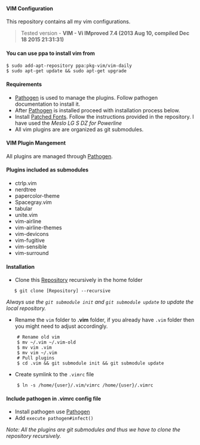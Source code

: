 #### VIM Configuration

This repository contains all my vim configurations. 
> Tested version - **VIM - Vi IMproved 7.4 (2013 Aug 10, compiled Dec 18 2015 21:31:31)**

#### You can use ppa to install vim from 

```shell
$ sudo add-apt-repository ppa:pkg-vim/vim-daily
$ sudo apt-get update && sudo apt-get upgrade
```

#### Requirements
- [Pathogen] is used to manage the plugins. Follow pathogen
  documentation to install it.
- After [Pathogen] is installed proceed with installation process below.
- Install [Patched Fonts]. Follow the instructions provided in the
  repository. I have used the *Meslo LG S DZ for Powerline*
- All vim plugins are are organized as git submodules.

#### VIM Plugin Mangement
All plugins are managed through [Pathogen].

#### Plugins included as submodules
- ctrlp.vim
- nerdtree
- papercolor-theme
- Spacegray.vim
- tabular
- unite.vim
- vim-airline
- vim-airline-themes
- vim-devicons
- vim-fugitive
- vim-sensible
- vim-surround

#### Installation
- Clone this [Repository] recursively in the home folder

```shell
   $ git clone [Repository] --recursive
```
_Always use the `git submodule init` and `git submodule update` to
 update the local repository._

- Rename the `vim` folder to **.vim** folder, if you already have `.vim`
  folder then you might need to adjust accordingly.

```shell
    # Rename old vim
    $ mv ~/.vim ~/.vim-old
    $ mv vim .vim
    $ mv vim ~/.vim
    # Pull plugins
    $ cd .vim && git submodule init && git submodule update 
```
- Create symlink to the `.vimrc` file
```shell
    $ ln -s /home/{user}/.vim/vimrc /home/{user}/.vimrc
```

#### Include pathogen in .vimrc config file
- Install pathogen use [Pathogen]
- Add `execute pathogen#infect()`

*Note:* _All the plugins are git submodules and thus we have to clone 
the repository recursively._

[Repository]:https://github.com/samundra/vim.git
[Pathogen]:https://github.com/tpope/vim-pathogen#installation
[Patched Fonts]:https://github.com/ryanoasis/nerd-fonts

